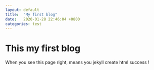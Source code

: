 ```yaml
---
layout: default
title:  "My first blog"
date:   2020-01-28 22:46:04 +0800
categories: test
---
```


# This my first blog
When you see this page right, means you jekyll create html success !